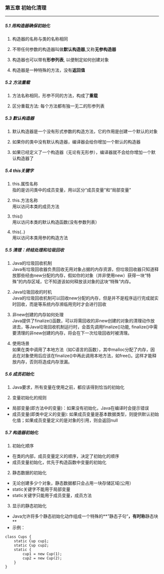 ### 第五章   初始化清理 ###
--------------------------
##### 5.1 用构造器确保初始化  

1. 构造器的名称与类的名称相同  

2. 不带任何参数的构造器叫做**默认构造器**,又称**无参构造器**

3. 构造器也可以带有**形参列表**, 以便制定如何创建对象

4. 构造器是一种特殊的方法，没有**返回值**


##### 5.2 方法重载  

1. 方法名称相同，形参不同的方法，构成了**重载**

2. 区分重载方法: 每个方法都有独一无二的形参列表


##### 5.3 默认构造器

1. 默认构造器是一个没有形式参数的构造方法，它的作用是创建一个默认的对象

2. 如果你的类中没有默认构造器，编译器会给你增加一个默认的构造器

3. 如果已经定义了一个构造器（无论有无形参），编译器就不会给你增加一个默认构造器了


##### 5.4 this关键字

1. this.属性名称  
指的是访问类中的成员变量，用以区分“成员变量”和“局部变量”  

2. this.方法名称  
用以访问本类的成员方法

3. this()  
用以访问本类的默认构造函数(没有参数列表）

4. this(..)  
用以访问本类用参的构造方法


##### 5.5 清理：终结处理和垃圾回收  

1. Java的垃圾回收机制  
Java有垃圾回收器负责回收无用对象占据的内存资源，但垃圾回收器只知道释放那些经由new分配的内存，假如你的对象（并非使用new）获得一块“特殊”的内存区域，它不知道该如何释放该对象的这块“特殊”内存。

2. Java垃圾回收的时机  
Java的垃圾回收机制可以回收new分配的内存，但是并不是程序运行完成就实时回收，而是等系统内存濒临用完时才会进行回收  
3. 非new创建的内存如何处理  
Java提供了finalize()函数，可以将需回收的非new创建的对象的清理动作放进去，等Java垃圾回收机制运行时，会首先调用finalize()功能, finalize()中需要清理的非new创建的内存，将会在下一次垃圾回收时被清理。

4. 使用场景  
如果在类中调用了本地方法（如C语言的函数），其中malloc分配了内存，因此在对象使用后应该在finalize()中再此调用本地方法，如free()。这样才能释放内存，否则将造成内存泄漏。


##### 5.6 成员初始化

1. Java要求，所有变量在使用之前，都应该得到恰当的初始化  

2. 变量初始化的规则  
* 局部变量(即方法中的变量)：如果没有初始化，Java在编译时会提示错误  
* 成员变量(即类中定义的变量): 如果成员变量是基本数据类型，则提供默认初始化值；如果成员变量定义的是对象的引用，则会返回null   


##### 5.7 构造器初始化

1. 初始化顺序  
* 在类的内部，成员变量定义的顺序，决定了初始化的顺序  
* 成员变量初始化，优先于构造函数中变量的初始化

2. 静态数据的初始化  
* 无论创建多少个对象，静态数据都只会占用一块存储区域(公用）  
* static关键字不能用于局部变量  
* static关键字只能用于成员变量，成员方法

3. 显示的静态初始化  
* Java允许将多个静态初始化动作组成一个特殊的**”静态子句“**，有时称**静态块**  
* 示例：  
```
class Cups {
    static Cup cup1;
    static Cup cup2;
    static {
        cup1 = new Cup(1);
        cup2 = new Cup(2);
    }
}
```

 


